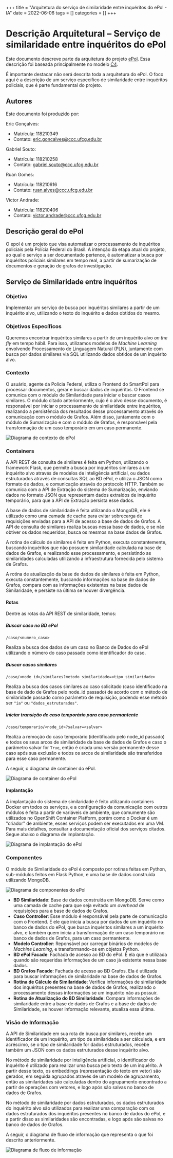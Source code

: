 +++
title = "Arquitetura do serviço de similaridade entre inquéritos do ePol - IA"
date = 2022-06-06
tags = []
categories = []
+++

# Descrição Arquitetural – Serviço de similaridade entre inquéritos do ePol

Este documento descreve parte da arquitetura do projeto [ePol](https://github.com/orgs/epol-ufcg/teams/similaridade/repositories). Essa descrição foi baseada principalmente no modelo [C4](https://c4model.com/).

É importante destacar não será descrita toda a arquitetura do ePol. O foco aqui é a descrição de um serviço específico de similaridade entre inquéritos policiais, que é parte fundamental do projeto.

## Autores

Este documento foi produzido por: 

Eric Gonçalves:
- Matrícula: 118210349
- Contato: eric.goncalves@ccc.ufcg.edu.br

Gabriel Souto:
- Matrícula: 118210258
- Contato: gabriel.souto@ccc.ufcg.edu.br

Ruan Gomes:
- Matrícula: 118210616
- Contato: ruan.alves@ccc.ufcg.edu.br

Victor Andrade:
- Matrícula: 118210406
- Contato: victor.andrade@ccc.ufcg.edu.br

## Descrição geral do ePol

O epol é um projeto que visa automatizar o processamento de inquéritos policiais pela Polícia Federal do Brasil. A intenção da etapa atual do projeto, ao qual o serviço a ser documentado pertence, é automatizar a busca por inquéritos policiais similares em tempo real, a partir de sumarização de documentos e geração de grafos de investigação.

## Serviço de Similaridade entre inquéritos

### Objetivo

Implementar um serviço de busca por inquéritos similares a partir de um inquérito alvo, utilizando o texto do inquérito e dados obtidos do mesmo.

### Objetivos Específicos

Queremos encontrar inquéritos similares a partir de um inquérito alvo *on the fly* em tempo hábil. Para isso, utilizamos modelos de *Machine Learning* envolvendo Processamento de Linguagem Natural (PLN), juntamente com busca por dados similares via SQL utilizando dados obtidos de um inquérito alvo.

### Contexto

O usuário, agente da Polícia Federal, utiliza o Frontend do SmartPol para processar documentos, gerar e buscar dados de inquéritos. O Frontend se comunica com o módulo de Similaridade para iniciar e buscar casos similares. O módulo citado anteriormente, cujo é o alvo desse documento, é responsável por iniciar o processamento de similaridade entre inquéritos, realizando a persistência dos resultados desse processamento através de comunicação com o módulo de Grafos. Além disso, juntamente com o módulo de Sumarização e com o módulo de Grafos, é responsável pela transformação de um caso temporário em um caso permanente.

![Diagrama de contexto do ePol](context-diagram-epol.png)

### Containers

A API REST de consulta de similares é feita em Python, utilizando o framework Flask, que permite a busca por inquéritos similares a um inquérito alvo através de modelos de inteligência artificial, ou dados estruturados através de consultas SQL ao BD ePol, e utiliza o JSON como formato de dados, e comunicação através do protocolo HTTP. Também se comunica com a API de Extração do sistema de Sumarização, enviando dados no formato JSON que representam dados extraídos de inquérito temporário, para que a API de Extração persista esse dados.

A base de dados de similaridade é feita utilizando o MongoDB, ele é utilizado como uma camada de cache para evitar sobrecarga de requisições enviadas para a API de acesso a base de dados de Grafos. A API de consulta de similares realiza buscas nessa base de dados, e se não obtiver os dados requeridos, busca os mesmos na base dados de Grafos.
   
A rotina de cálculo de similares é feita em Python, executa constantemente, buscando inquéritos que não possuem similaridade calculada na base de dados de Grafos, e realizando esse processamento, e persistindo as similaridades calculadas utilizando a infraestrutura fornecida pelo sistema de Grafos.
                                                                                      
A rotina de atualização da base de dados de similares é feita em Python, executa constantemente, buscando informações na base de dados de Grafos, compara com as informações existentes na base dados de Similaridade, e persiste na última se houver divergência.

#### Rotas

Dentre as rotas da API REST de similaridade, temos:

##### Buscar caso no BD ePol

```
/caso/<numero_caso>
```

Realiza a busca dos dados de um caso no Banco de Dados do ePol utilizando o número do caso passado como identificador do caso.

##### Buscar casos similares

```
/caso/<node_id>/similares?metodo_similaridade=<tipo_similaridade>
```

Realiza a busca dos casos similares ao caso solicitado (caso identificado na base de dado de Grafos pelo node_id passado) de acordo com o método de similaridade passado como parâmetro de requisição, podendo esse método ser `"ia"` ou `"dados_estruturados"`.

##### Iniciar transição de caso temporário para caso permantente

```
/caso/temporario/<node_id>?salvar=<salvar>
```

Realiza a remoção do caso temporário (identificado pelo node_id passado) e todos os seus arcos de similaridade da base de dados de Grafos e caso o parâmetro salvar for `True`, então é criada uma versão permanente desse caso após sua exclusão e todos os arcos de similaridade são transferidos para esse caso permanente.

A seguir, o diagrama de container do ePol.

![Diagrama de container do ePol](container-diagram-epol.png)

#### Implantação

A implantação do sistema de similaridade é feito utilizando containers Docker em todos os serviços, e a configuração da comunicação com outros módulos é feita a partir de variáveis de ambiente, que comumente são utilizados no OpenShift Container Platform, porém como o Docker é um "criador" de ambiente, esses serviços podem ser executados em uma VM. Para mais detalhes, consultar a documentação oficial dos serviços citados. Segue abaixo o diagrama de implantação.

![Diagrama de implantação do ePol](diagrama-implantacao.png)

### Componentes

O módulo de Similaridade do ePol é composto por rotinas feitas em Python, sub-módulos feitos em Flask Python, e uma base de dados construída utilizando MongoDB.

![Diagrama de componentes do ePol](component-diagram-epol.png)

- **BD Similaridade**: Base de dados construída em MongoDB. Serve como uma camada de cache para que seja evitado um *overhead* de requisições para a base de dados de Grafos.
- **Caso Controller**: Esse módulo é responsável pela parte de comunicação com o Frontend. É ele que inicia a busca por dados de um inquérito no banco de dados do ePol, que busca inquéritos similares a um inquérito alvo, e também quem inicia a transformação de um caso temporário no banco de dados de Grafos, para um caso permantente.
- **Modelo Controller**: Reponsável por carregar binários de modelos de *Machine Learning*, e transformando-os em objetos Python.
- **BD ePol Facade**: Fachada de acesso ao BD do ePol. É ela que é utilizada quando são requeridas informações de um caso já existente nessa base dados.
- **BD Grafos Facade**: Fachada de acesso ao BD Grafos. Ela é utilizada para buscar informações de similaridade na base de dados de Grafos.
- **Rotina de Cálculo de Similaridade**: Verifica informações de similaridade dos inquéritos presentes na base de dados de Grafos, realizando o processamento dessas informações se um inquérito não as possuir.
- **Rotina de Atualização do BD Similaridade**: Compara informações de similaridade entre a base de dados de Grafos e a base de dados de Similaridade, se houver informação relevante, atualiza essa última.

### Visão de Informação

A API de Similaridade em sua rota de busca por similares, recebe um identificador de um inquérito, um tipo de similaridade a ser cálculada, e em acréscimo, se o tipo de similaridade for dados estruturados, recebe também um JSON com os dados estruturados desse inquérito alvo.

No método de similaridade por inteligência artificial, o identificador do inquérito é utilizado para realizar uma busca pelo texto de um inquérito. A partir desse texto, os embeddings (representação do texto em vetor) são gerados, em seguida agrupados através de um modelo de agrupamento, então as similaridades são calculadas dentro do agrupamento encontrado a partir de operações com vetores, e logo após são salvas no banco de dados de Grafos.

No método de similaridade por dados estruturados, os dados estruturados do inquérito alvo são utilizados para realizar uma comparação com os dados estruturados dos inquéritos presentes no banco de dados do ePol, e a partir disso as similaridades são encontradas, e logo após são salvas no banco de dados de Grafos.

A seguir, o diagrama de fluxo de informação que representa o que foi descrito anteriormente.

![Diagrama de fluxo de informação](data-flow-diagram.png)

